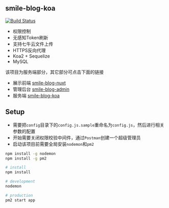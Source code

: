## smile-blog-koa

[![Build Status](https://www.travis-ci.org/smileShirmy/smile-blog-koa.svg?branch=master)](https://www.travis-ci.org/smileShirmy/smile-blog-koa)

- 权限控制
- 无感知Token刷新
- 支持七牛云文件上传
- HTTPS反向代理
- Koa2 + Sequelize
- MySQL

该项目为服务端部分，其它部分可点击下面的链接

- 展示前端 [smile-blog-nuxt](https://github.com/smileShirmy/smile-blog-nuxt)
- 管理后台 [smile-blog-admin](https://github.com/smileShirmy/smile-blog-admin)
- 服务端 [smile-blog-koa](https://github.com/smileShirmy/smile-blog-koa)


## Setup

- 需要把`config`目录下的`config.js.sample`重命名为`config.js`，然后进行相关参数的配置
- 开始需要关闭权限校验中间件，通过`Postman`创建一个超级管理员
- 启动该项目前需要全局安装`nodemon`和`pm2`

```bash
npm install -g nodemon
npm install -g pm2
```

```bash
# install
npm install

# development
nodemon

# production 
pm2 start app
```
